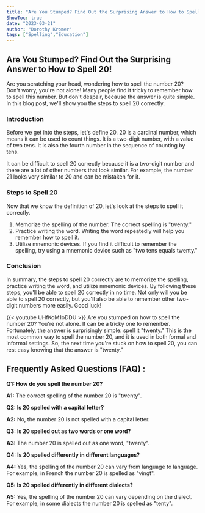 ```yaml
---
title: "Are You Stumped? Find Out the Surprising Answer to How to Spell 20!"
ShowToc: true 
date: "2023-03-21"
author: "Dorothy Kromer" 
tags: ["Spelling","Education"]
---
```

## Are You Stumped? Find Out the Surprising Answer to How to Spell 20!

Are you scratching your head, wondering how to spell the number 20? Don't worry, you're not alone! Many people find it tricky to remember how to spell this number. But don't despair, because the answer is quite simple. In this blog post, we'll show you the steps to spell 20 correctly.

### Introduction

Before we get into the steps, let's define 20. 20 is a cardinal number, which means it can be used to count things. It is a two-digit number, with a value of two tens. It is also the fourth number in the sequence of counting by tens.

It can be difficult to spell 20 correctly because it is a two-digit number and there are a lot of other numbers that look similar. For example, the number 21 looks very similar to 20 and can be mistaken for it.

### Steps to Spell 20

Now that we know the definition of 20, let's look at the steps to spell it correctly. 

1. Memorize the spelling of the number. The correct spelling is "twenty."
2. Practice writing the word. Writing the word repeatedly will help you remember how to spell it.
3. Utilize mnemonic devices. If you find it difficult to remember the spelling, try using a mnemonic device such as "two tens equals twenty."

### Conclusion

In summary, the steps to spell 20 correctly are to memorize the spelling, practice writing the word, and utilize mnemonic devices. By following these steps, you'll be able to spell 20 correctly in no time. Not only will you be able to spell 20 correctly, but you'll also be able to remember other two-digit numbers more easily. Good luck!

{{< youtube UHfKoM1oDDU >}} 
Are you stumped on how to spell the number 20? You're not alone. It can be a tricky one to remember. Fortunately, the answer is surprisingly simple: spell it "twenty." This is the most common way to spell the number 20, and it is used in both formal and informal settings. So, the next time you're stuck on how to spell 20, you can rest easy knowing that the answer is "twenty."

## Frequently Asked Questions (FAQ) :
**Q1: How do you spell the number 20?**

**A1:** The correct spelling of the number 20 is "twenty". 

**Q2: Is 20 spelled with a capital letter?**

**A2:** No, the number 20 is not spelled with a capital letter. 

**Q3: Is 20 spelled out as two words or one word?**

**A3:** The number 20 is spelled out as one word, "twenty". 

**Q4: Is 20 spelled differently in different languages?**

**A4:** Yes, the spelling of the number 20 can vary from language to language. For example, in French the number 20 is spelled as "vingt". 

**Q5: Is 20 spelled differently in different dialects?**

**A5:** Yes, the spelling of the number 20 can vary depending on the dialect. For example, in some dialects the number 20 is spelled as "tenty".





